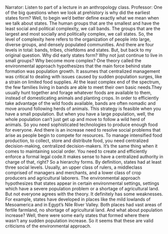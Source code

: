 Narrator: Listen to part of a lecture in an anthropology class.
Professor: One of the big questions when we look at prehistory is why did the earliest states form? Well, to begin we’d better define exactly what we mean when we talk about states. The human groups that are the smallest and have the least social and political complexity, we call bands. The groups that are the largest and most socially and politically complex, we call states. So, the level of complexity here refers to the organization of people into large, diverse groups, and densely populated communities.
And there are four levels in total: bands, tribes, chiefdoms and states. But, but back to my original question. Why did early states form? Why not just continue to live in small groups? Why become more complex? One theory called the environmental approach hypothesizes that the main force behind state formation was population growth. It assumes that centralized management was critical to dealing with issues caused by sudden population surges, like a strain on limited food supplies. At the least complex end of the spectrum, the few families living in bands are able to meet their own basic needs.They usually hunt together and forage whatever foods are available to them, instead of domesticating animals and planting crops. In order to efficiently take advantage of the wild foods available, bands are often nomadic and move around following herds of animals. This strategy is feasible when you have a small population. But when you have a large population, well, the whole population can’t just get up and move to follow a wild herd of animals. So you need sophisticated technologies to produce enough food for everyone. And there is an increase need to resolve social problems that arise as people begin to compete for resources. To manage intensified food production, to collect, store and distribute food, you need centralized decision-making, centralized decision-makers. It’s the same thing when it comes to maintaining social order. You need to create and efficiently enforce a formal legal code.It makes sense to have a centralized authority in charge of that, right? So a hierarchy forms. By definition, states had at least three social levels. Usually, an upper class of rulers, a middleclass comprised of managers and merchants, and a lower class of crop producers and agricultural laborers. The environmental approach hypothesizes that states appear in certain environmental settings, settings which have a severe population problem or a shortage of agricultural land. But not everyone agrees with the theory. It definitely has some weaknesses. For example, states have developed in places like the mild lowlands of Mesoamerica and in Egypt’s Nile River Valley. Both places had vast areas of fertile farmland, no shortage of agricultural land. And what about population increase? Well, there were some early states that formed where there wasn’t any sudden population increase. So it seems that these are valid criticisms of the environmental approach.